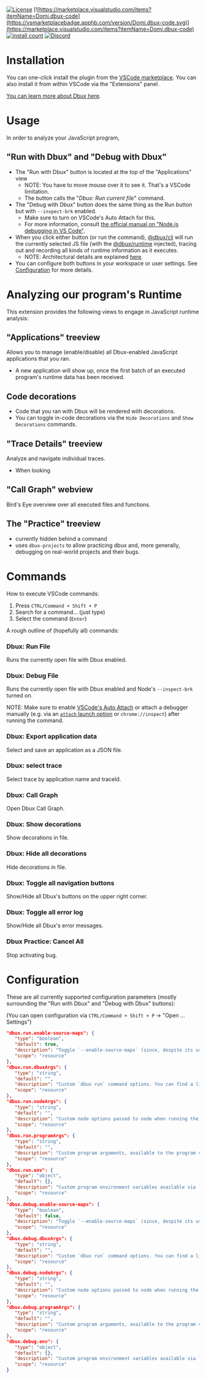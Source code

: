 [![License](https://img.shields.io/badge/License-Apache%202.0-blue.svg)](https://opensource.org/licenses/Apache-2.0)
[![https://marketplace.visualstudio.com/items?itemName=Domi.dbux-code](https://vsmarketplacebadge.apphb.com/version/Domi.dbux-code.svg)](https://marketplace.visualstudio.com/items?itemName=Domi.dbux-code)
[![install count](https://vsmarketplacebadge.apphb.com/installs-short/Domi.dbux-code.svg)](https://marketplace.visualstudio.com/items?itemName=Domi.dbux-code)
[![Discord](https://img.shields.io/discord/743765518116454432.svg?label=&logo=discord&logoColor=ffffff&color=7389D8&labelColor=6A7EC2)](https://discord.gg/QKgq9ZE)

# Installation

You can one-click install the plugin from the [VSCode marketplace](https://marketplace.visualstudio.com/items?itemName=Domi.dbux-code). You can also install it from within VSCode via the "Extensions" panel.

[You can learn more about Dbux here](https://github.com/Domiii/dbux).


# Usage

In order to analyze your JavaScript program, 

## "Run with Dbux" and "Debug with Dbux"

* The "Run with Dbux" button is located at the top of the "Applications" view
   * NOTE: You have to move mouse over it to see it. That's a VSCode limitation.
   * The button calls the "*Dbux: Run current file*" command.
* The "Debug with Dbux" button does the same thing as the Run button but with `--inspect-brk` enabled.
   * Make sure to turn on VSCode's Auto Attach for this.
   * For more information, consult [the official manual on "Node.js debugging in VS Code"](https://code.visualstudio.com/docs/nodejs/nodejs-debugging).
* When you click either button (or run the command), [@dbux/cli](../dbux-cli) will run the currently selected JS file (with the [@dbux/runtime](../dbux-runtime) injected), tracing out and recording all kinds of runtime information as it executes.
   * NOTE: Architectural details are explained [here](../#architectural-notes).
* You can configure both buttons in your workspace or user settings. See [Configuration](#configuration) for more details.



# Analyzing our program's Runtime

This extension provides the following views to engage in JavaScript runtime analysis:

## "Applications" treeview

Allows you to manage (enable/disable) all Dbux-enabled JavaScript applications that you ran.

* A new application will show up, once the first batch of an executed program's runtime data has been received.


## Code decorations

* Code that you ran with Dbux will be rendered with decorations.
* You can toggle in-code decorations via the `Hide Decorations` and `Show Decorations` commands.


## "Trace Details" treeview
Analyze and navigate individual traces.

* When looking


## "Call Graph" webview
Bird's Eye overview over all executed files and functions.


## The "Practice" treeview

* currently hidden behind a command
* uses `dbux-projects` to allow practicing dbux and, more generally, debugging on real-world projects and their bugs.



# Commands

How to execute VSCode commands:
1. Press `CTRL/Command + Shift + P`
1. Search for a command... (just type)
1. Select the command (`Enter`)


A rough outline of (hopefully all) commands:

### Dbux: Run File
Runs the currently open file with Dbux enabled.

### Dbux: Debug File
Runs the currently open file with Dbux enabled and Node's `--inspect-brk` turned on.

NOTE: Make sure to enable [VSCode's Auto Attach](https://code.visualstudio.com/docs/nodejs/nodejs-debugging#_auto-attach-feature) or attach a debugger manually (e.g. via an [`attach` launch option](https://code.visualstudio.com/docs/editor/debugging#_launch-versus-attach-configurations) or `chrome://inspect`) after running the command.

### Dbux: Export application data
Select and save an application as a JSON file.

### Dbux: select trace
Select trace by application name and traceId.

### Dbux: Call Graph
Open Dbux Call Graph.

### Dbux: Show decorations
Show decorations in file.

### Dbux: Hide all decorations
Hide decorations in file.

### Dbux: Toggle all navigation buttons
Show/Hide all Dbux's buttons on the upper right corner.

### Dbux: Toggle all error log
Show/Hide all Dbux's error messages.

### Dbux Practice: Cancel All
Stop activating bug.



# Configuration

These are all currently supported configuration parameters (mostly surrounding the "Run with Dbux" and "Debug with Dbux" buttons):

(You can open configuration via `CTRL/Command + Shift + P` -> "Open ... Settings")

```json
"dbux.run.enable-source-maps": {
   "type": "boolean",
   "default": true,
   "description": "Toggle `--enable-source-maps` (since, despite its usefulness, it can be super slow)",
   "scope": "resource"
},
"dbux.run.dbuxArgs": {
   "type": "string",
   "default": "",
   "description": "Custom `dbux run` command options. You can find a list of all available dbux command options in https://github.com/Domiii/dbux/ blob/master/dbux-cli/src/commandCommons.js",
   "scope": "resource"
},
"dbux.run.nodeArgs": {
   "type": "string",
   "default": "",
   "description": "Custom node options passed to node when running the program.",
   "scope": "resource"
},
"dbux.run.programArgs": {
   "type": "string",
   "default": "",
   "description": "Custom program arguments, available to the program via `process.argv`.",
   "scope": "resource"
},
"dbux.run.env": {
   "type": "object",
   "default": {},
   "description": "Custom program environment variables available via `process.env` (probably not working yet).",
   "scope": "resource"
},
"dbux.debug.enable-source-maps": {
   "type": "boolean",
   "default": false,
   "description": "Toggle `--enable-source-maps` (since, despite its usefulness, it can be super slow)",
   "scope": "resource"
},
"dbux.debug.dbuxArgs": {
   "type": "string",
   "default": "",
   "description": "Custom `dbux run` command options. You can find a list of all available dbux command options in https://github.com/Domiii/dbux/ blob/master/dbux-cli/src/commandCommons.js",
   "scope": "resource"
},
"dbux.debug.nodeArgs": {
   "type": "string",
   "default": "",
   "description": "Custom node options passed to node when running the program.",
   "scope": "resource"
},
"dbux.debug.programArgs": {
   "type": "string",
   "default": "",
   "description": "Custom program arguments, available to the program via `process.argv`.",
   "scope": "resource"
},
"dbux.debug.env": {
   "type": "object",
   "default": {},
   "description": "Custom program environment variables available via `process.env` (probably not working yet).",
   "scope": "resource"
}
```
